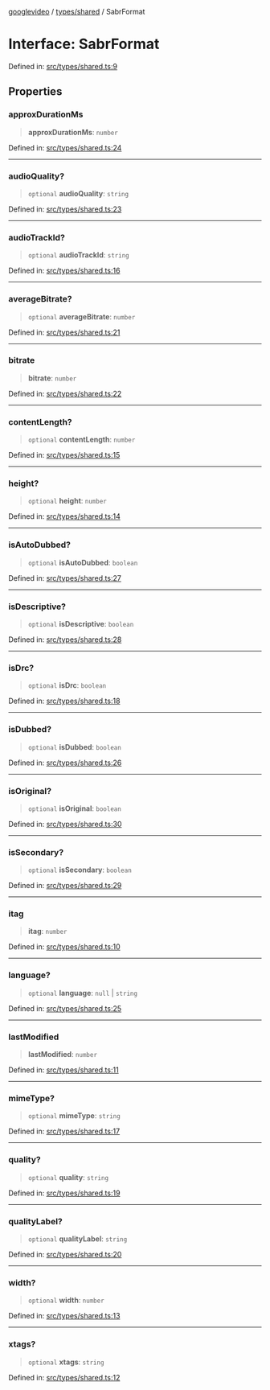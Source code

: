 [googlevideo](../../../README.md) / [types/shared](../README.md) / SabrFormat

# Interface: SabrFormat

Defined in: [src/types/shared.ts:9](https://github.com/LuanRT/googlevideo/blob/dbf946453f309f019ca5c8a163ede31e16e7831d/src/types/shared.ts#L9)

## Properties

### approxDurationMs

> **approxDurationMs**: `number`

Defined in: [src/types/shared.ts:24](https://github.com/LuanRT/googlevideo/blob/dbf946453f309f019ca5c8a163ede31e16e7831d/src/types/shared.ts#L24)

***

### audioQuality?

> `optional` **audioQuality**: `string`

Defined in: [src/types/shared.ts:23](https://github.com/LuanRT/googlevideo/blob/dbf946453f309f019ca5c8a163ede31e16e7831d/src/types/shared.ts#L23)

***

### audioTrackId?

> `optional` **audioTrackId**: `string`

Defined in: [src/types/shared.ts:16](https://github.com/LuanRT/googlevideo/blob/dbf946453f309f019ca5c8a163ede31e16e7831d/src/types/shared.ts#L16)

***

### averageBitrate?

> `optional` **averageBitrate**: `number`

Defined in: [src/types/shared.ts:21](https://github.com/LuanRT/googlevideo/blob/dbf946453f309f019ca5c8a163ede31e16e7831d/src/types/shared.ts#L21)

***

### bitrate

> **bitrate**: `number`

Defined in: [src/types/shared.ts:22](https://github.com/LuanRT/googlevideo/blob/dbf946453f309f019ca5c8a163ede31e16e7831d/src/types/shared.ts#L22)

***

### contentLength?

> `optional` **contentLength**: `number`

Defined in: [src/types/shared.ts:15](https://github.com/LuanRT/googlevideo/blob/dbf946453f309f019ca5c8a163ede31e16e7831d/src/types/shared.ts#L15)

***

### height?

> `optional` **height**: `number`

Defined in: [src/types/shared.ts:14](https://github.com/LuanRT/googlevideo/blob/dbf946453f309f019ca5c8a163ede31e16e7831d/src/types/shared.ts#L14)

***

### isAutoDubbed?

> `optional` **isAutoDubbed**: `boolean`

Defined in: [src/types/shared.ts:27](https://github.com/LuanRT/googlevideo/blob/dbf946453f309f019ca5c8a163ede31e16e7831d/src/types/shared.ts#L27)

***

### isDescriptive?

> `optional` **isDescriptive**: `boolean`

Defined in: [src/types/shared.ts:28](https://github.com/LuanRT/googlevideo/blob/dbf946453f309f019ca5c8a163ede31e16e7831d/src/types/shared.ts#L28)

***

### isDrc?

> `optional` **isDrc**: `boolean`

Defined in: [src/types/shared.ts:18](https://github.com/LuanRT/googlevideo/blob/dbf946453f309f019ca5c8a163ede31e16e7831d/src/types/shared.ts#L18)

***

### isDubbed?

> `optional` **isDubbed**: `boolean`

Defined in: [src/types/shared.ts:26](https://github.com/LuanRT/googlevideo/blob/dbf946453f309f019ca5c8a163ede31e16e7831d/src/types/shared.ts#L26)

***

### isOriginal?

> `optional` **isOriginal**: `boolean`

Defined in: [src/types/shared.ts:30](https://github.com/LuanRT/googlevideo/blob/dbf946453f309f019ca5c8a163ede31e16e7831d/src/types/shared.ts#L30)

***

### isSecondary?

> `optional` **isSecondary**: `boolean`

Defined in: [src/types/shared.ts:29](https://github.com/LuanRT/googlevideo/blob/dbf946453f309f019ca5c8a163ede31e16e7831d/src/types/shared.ts#L29)

***

### itag

> **itag**: `number`

Defined in: [src/types/shared.ts:10](https://github.com/LuanRT/googlevideo/blob/dbf946453f309f019ca5c8a163ede31e16e7831d/src/types/shared.ts#L10)

***

### language?

> `optional` **language**: `null` \| `string`

Defined in: [src/types/shared.ts:25](https://github.com/LuanRT/googlevideo/blob/dbf946453f309f019ca5c8a163ede31e16e7831d/src/types/shared.ts#L25)

***

### lastModified

> **lastModified**: `number`

Defined in: [src/types/shared.ts:11](https://github.com/LuanRT/googlevideo/blob/dbf946453f309f019ca5c8a163ede31e16e7831d/src/types/shared.ts#L11)

***

### mimeType?

> `optional` **mimeType**: `string`

Defined in: [src/types/shared.ts:17](https://github.com/LuanRT/googlevideo/blob/dbf946453f309f019ca5c8a163ede31e16e7831d/src/types/shared.ts#L17)

***

### quality?

> `optional` **quality**: `string`

Defined in: [src/types/shared.ts:19](https://github.com/LuanRT/googlevideo/blob/dbf946453f309f019ca5c8a163ede31e16e7831d/src/types/shared.ts#L19)

***

### qualityLabel?

> `optional` **qualityLabel**: `string`

Defined in: [src/types/shared.ts:20](https://github.com/LuanRT/googlevideo/blob/dbf946453f309f019ca5c8a163ede31e16e7831d/src/types/shared.ts#L20)

***

### width?

> `optional` **width**: `number`

Defined in: [src/types/shared.ts:13](https://github.com/LuanRT/googlevideo/blob/dbf946453f309f019ca5c8a163ede31e16e7831d/src/types/shared.ts#L13)

***

### xtags?

> `optional` **xtags**: `string`

Defined in: [src/types/shared.ts:12](https://github.com/LuanRT/googlevideo/blob/dbf946453f309f019ca5c8a163ede31e16e7831d/src/types/shared.ts#L12)
